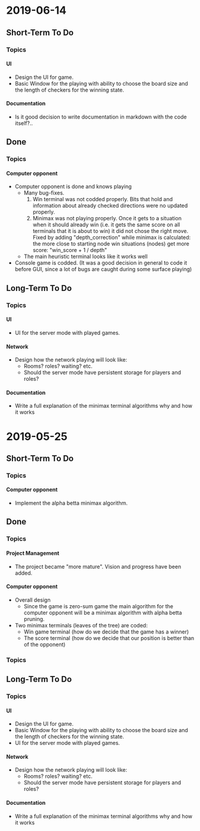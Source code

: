 # 2019-06-14
## Short-Term To Do
### Topics
#### UI
* Design the UI for game.
* Basic Window for the playing with ability to choose the board size and the length of checkers for the winning state.
#### Documentation
* Is it good decision to write documentation in markdown with the code itself?..
## Done
### Topics
#### Computer opponent
* Computer opponent is done and knows playing
    - Many bug-fixes.
        1. Win terminal was not codded properly. Bits that hold and information about already checked
        directions were no updated properly.
        2. Minimax was not playing properly. Once it gets to a situation when it should already win (i.e. it gets the
        same score on all terminals that it is about to win) it did not chose the right move. Fixed by adding
        "depth_correction" while minimax is calculated: the more close to starting node win situations (nodes) get
        more score: "win_score + 1 / depth"
    - The main heuristic terminal looks like it works well
* Console game is codded. (It was a good decision in general to code it before GUI, since a lot of bugs are caught
during some surface playing)
## Long-Term To Do
### Topics
#### UI
* UI for the server mode with played games.
#### Network
* Design how the network playing will look like:
    - Rooms? roles? waiting? etc.
    - Should the server mode have persistent storage for players and roles?
#### Documentation
* Write a full explanation of the minimax terminal algorithms why and how it works

# 2019-05-25
## Short-Term To Do
### Topics
#### Computer opponent
* Implement the alpha betta minimax algorithm.
## Done
### Topics
#### Project Management
* The project became "more mature". Vision and progress have been added.
#### Computer opponent
* Overall design
    - Since the game is zero-sum game the main algorithm for the computer opponent will be a minimax algorithm with
    alpha betta pruning.
* Two minimax terminals (leaves of the tree) are coded:
    - Win game terminal (how do we decide that the game has a winner)
    - The score terminal (how do we decide that our position is better than of the opponent)
### Topics
## Long-Term To Do
### Topics
#### UI
* Design the UI for game.
* Basic Window for the playing with ability to choose the board size and the length of checkers for the winning state.
* UI for the server mode with played games.
#### Network
* Design how the network playing will look like:
    - Rooms? roles? waiting? etc.
    - Should the server mode have persistent storage for players and roles?
#### Documentation
* Write a full explanation of the minimax terminal algorithms why and how it works
